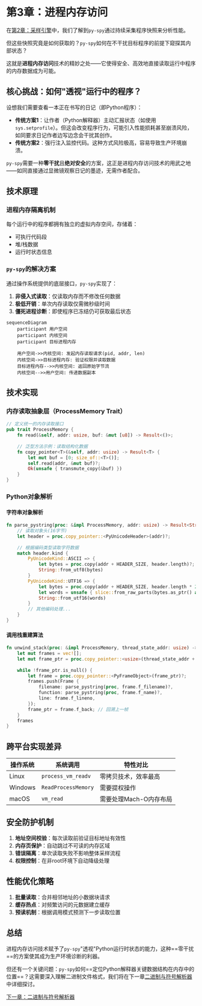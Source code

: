 # 第3章：进程内存访问

在[第2章：采样引擎](02_sampler_engine_.md)中，我们了解到`py-spy`通过持续采集程序快照来分析性能。

但这些快照究竟是如何获取的？`py-spy`如何在不干扰目标程序的前提下窥探其内部状态？

这就是**进程内存访问**技术的精妙之处——它使得安全、高效地直接读取运行中程序的内存数据成为可能。

## 核心挑战：如何"透视"运行中的程序？

设想我们需要查看一本正在书写的日记（即Python程序）：
- **传统方案1**：让作者（Python解释器）主动汇报状态（如使用`sys.setprofile`）。但这会改变程序行为，可能引入性能损耗甚至崩溃风险，如同要求日记作者边写边念会干扰其创作。
- **传统方案2**：强行注入监控代码。这种方式风险极高，容易导致生产环境崩溃。

`py-spy`需要一种**零干扰**且**绝对安全**的方案，这正是进程内存访问技术的用武之地——如同直接通过显微镜观察日记的墨迹，无需作者配合。

## 技术原理

### 进程内存隔离机制
每个运行中的程序都拥有独立的虚拟内存空间，存储着：
- 可执行代码段
- 堆/栈数据
- 运行时状态信息

### `py-spy`的解决方案
通过操作系统提供的底层接口，`py-spy`实现了：
1. **非侵入式读取**：仅读取内存而不修改任何数据
2. **极低开销**：单次内存读取仅需微秒级时间
3. **僵死进程诊断**：即使程序已冻结仍可获取最后状态

```mermaid
sequenceDiagram
    participant 用户空间
    participant 内核空间
    participant 目标进程内存

    用户空间->>内核空间: 发起内存读取请求(pid, addr, len)
    内核空间->>目标进程内存: 验证权限并读取数据
    目标进程内存-->>内核空间: 返回原始字节流
    内核空间-->>用户空间: 传递数据副本
```

## 技术实现

### 内存读取抽象层（ProcessMemory Trait）
```rust
// 定义统一的内存读取接口
pub trait ProcessMemory {
    fn read(&self, addr: usize, buf: &mut [u8]) -> Result<()>;
    
    // 泛型方法示例：读取结构化数据
    fn copy_pointer<T>(&self, addr: usize) -> Result<T> {
        let mut buf = [0; size_of::<T>()];
        self.read(addr, &mut buf)?;
        Ok(unsafe { transmute_copy(&buf) })
    }
}
```

### Python对象解析

#### 字符串对象解析
```rust
fn parse_pystring(proc: &impl ProcessMemory, addr: usize) -> Result<String> {
    // 读取对象头(16字节)
    let header = proc.copy_pointer::<PyUnicodeHeader>(addr)?;
    
    // 根据编码类型读取字符数据
    match header.kind {
        PyUnicodeKind::ASCII => {
            let bytes = proc.copy(addr + HEADER_SIZE, header.length)?;
            String::from_utf8(bytes)
        }
        PyUnicodeKind::UTF16 => {
            let bytes = proc.copy(addr + HEADER_SIZE, header.length * 2)?;
            let words = unsafe { slice::from_raw_parts(bytes.as_ptr() as *const u16, header.length) };
            String::from_utf16(words)
        }
        // 其他编码处理...
    }
}
```

#### 调用栈重建算法
```rust
fn unwind_stack(proc: &impl ProcessMemory, thread_state_addr: usize) -> Vec<Frame> {
    let mut frames = vec![];
    let mut frame_ptr = proc.copy_pointer::<usize>(thread_state_addr + FRAME_OFFSET)?;
    
    while !frame_ptr.is_null() {
        let frame = proc.copy_pointer::<PyFrameObject>(frame_ptr)?;
        frames.push(Frame {
            filename: parse_pystring(proc, frame.f_filename)?,
            function: parse_pystring(proc, frame.f_name)?,
            line: frame.f_lineno,
        });
        frame_ptr = frame.f_back; // 回溯上一帧
    }
    frames
}
```

## 跨平台实现差异

| 操作系统 | 系统调用            | 特性对比               |
| -------- | ------------------- | ---------------------- |
| Linux    | `process_vm_readv`  | 零拷贝技术，效率最高   |
| Windows  | `ReadProcessMemory` | 需要提权操作           |
| macOS    | `vm_read`           | 需要处理Mach-O内存布局 |

## 安全防护机制

1. **地址空间校验**：每次读取前验证目标地址有效性
2. **内存页保护**：自动跳过不可读的内存区域
3. **错误隔离**：单次读取失败不影响整体采样流程
4. **权限控制**：在非root环境下自动降级处理

## 性能优化策略

1. **批量读取**：合并相邻地址的小数据块请求
2. **缓存热点**：对频繁访问的元数据建立缓存
3. **预读机制**：根据调用模式预测下一步读取位置

## 总结

进程内存访问技术赋予了`py-spy`"透视"Python运行时状态的能力，这种==零干扰==的方案使其成为生产环境诊断的利器。

但还有一个关键问题：`py-spy`如何==定位Python解释器关键数据结构在内存中的位置==？这需要深入理解二进制文件格式，我们将在下一章[二进制与符号解析器](04_binary___symbol_parser_.md)中详细探讨。

[下一章：二进制与符号解析器](04_binary___symbol_parser_.md)

